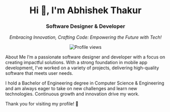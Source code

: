 <h1 align="center">Hi 👋, I'm Abhishek Thakur</h1> <h3 align="center">Software Designer & Developer</h3> <p align="center"><em>Embracing Innovation, Crafting Code: Empowering the Future with Tech!</em></p> <p align="center"> <img src="https://komarev.com/ghpvc/?username=abhishekthakur0&label=Profile%20views&color=0e75b6&style=flat" alt="Profile views" /> </p>
About Me
I’m a passionate software designer and developer with a focus on creating impactful solutions. With a strong foundation in mobile app development, I’ve worked on a variety of projects, delivering high-quality software that meets user needs.

I hold a Bachelor of Engineering degree in Computer Science & Engineering and am always eager to take on new challenges and learn new technologies. Continuous growth and innovation drive my work.

Thank you for visiting my profile! 🙏
